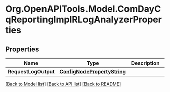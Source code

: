 # Org.OpenAPITools.Model.ComDayCqReportingImplRLogAnalyzerProperties
## Properties

Name | Type | Description | Notes
------------ | ------------- | ------------- | -------------
**RequestLogOutput** | [**ConfigNodePropertyString**](ConfigNodePropertyString.md) |  | [optional] 

[[Back to Model list]](../README.md#documentation-for-models) [[Back to API list]](../README.md#documentation-for-api-endpoints) [[Back to README]](../README.md)


